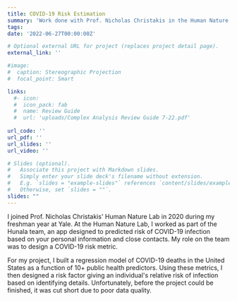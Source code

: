```yaml
---
title: COVID-19 Risk Estimation
summary: 'Work done with Prof. Nicholas Christakis in the Human Nature Lab at Yale '
tags:
date: '2022-06-27T00:00:00Z'

# Optional external URL for project (replaces project detail page).
external_link: ''

#image: 
#  caption: Stereographic Projection
#  focal_point: Smart

links:
  #- icon: 
  #  icon_pack: fab
  #  name: Review Guide
  #  url: 'uploads/Complex Analysis Review Guide 7-22.pdf'
 
url_code: ''
url_pdf: ''
url_slides: ''
url_video: ''

# Slides (optional).
#   Associate this project with Markdown slides.
#   Simply enter your slide deck's filename without extension.
#   E.g. `slides = "example-slides"` references `content/slides/example-slides.md`.
#   Otherwise, set `slides = ""`.
slides: ""
---
```




I joined Prof. Nicholas Christakis' Human Nature Lab in 2020 during my freshman year at Yale. At the Human Nature Lab, I worked as part of the Hunala team, an app designed to predicted risk of COVID-19 infection based on your personal information and close contacts. My role on the team was to design a COVID-19 risk metric. 

For my project, I built a regression model of COVID-19 deaths in the United States as a function of 10+ public health predictors. Using these metrics, I then designed a risk factor giving an individual's relative risk of infection based on identifying details. Unfortunately, before the project could be finished, it was cut short due to poor data quality. 